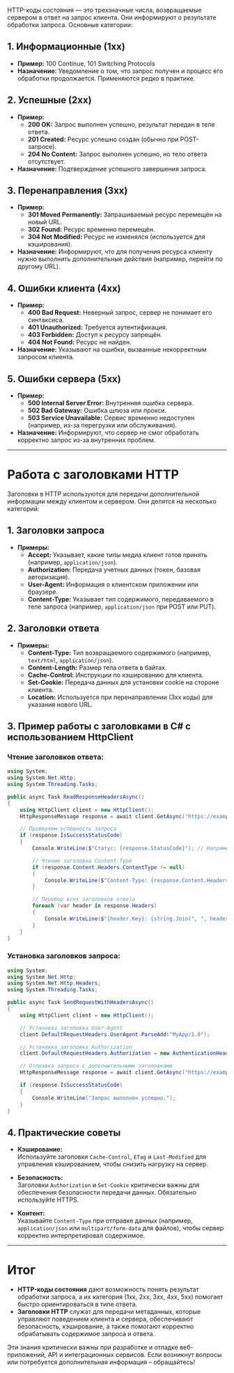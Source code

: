 HTTP-коды состояния — это трехзначные числа, возвращаемые сервером в ответ на запрос клиента. Они информируют о результате обработки запроса. Основные категории:

## 1. Информационные (1xx)

- **Пример:** 100 Continue, 101 Switching Protocols
- **Назначение:** Уведомление о том, что запрос получен и процесс его обработки продолжается. Применяются редко в практике.

## 2. Успешные (2xx)

- **Пример:**
    - **200 OK:** Запрос выполнен успешно, результат передан в теле ответа.
    - **201 Created:** Ресурс успешно создан (обычно при POST-запросе).
    - **204 No Content:** Запрос выполнен успешно, но тело ответа отсутствует.
- **Назначение:** Подтверждение успешного завершения запроса.

## 3. Перенаправления (3xx)

- **Пример:**
    - **301 Moved Permanently:** Запрашиваемый ресурс перемещён на новый URL.
    - **302 Found:** Ресурс временно перемещён.
    - **304 Not Modified:** Ресурс не изменялся (используется для кэширования).
- **Назначение:** Информируют, что для получения ресурса клиенту нужно выполнить дополнительные действия (например, перейти по другому URL).

## 4. Ошибки клиента (4xx)

- **Пример:**
    - **400 Bad Request:** Неверный запрос, сервер не понимает его синтаксиса.
    - **401 Unauthorized:** Требуется аутентификация.
    - **403 Forbidden:** Доступ к ресурсу запрещён.
    - **404 Not Found:** Ресурс не найден.
- **Назначение:** Указывают на ошибки, вызванные некорректным запросом клиента.

## 5. Ошибки сервера (5xx)

- **Пример:**
    - **500 Internal Server Error:** Внутренняя ошибка сервера.
    - **502 Bad Gateway:** Ошибка шлюза или прокси.
    - **503 Service Unavailable:** Сервис временно недоступен (например, из-за перегрузки или обслуживания).
- **Назначение:** Информируют, что сервер не смог обработать корректно запрос из-за внутренних проблем.

---

# Работа с заголовками HTTP

Заголовки в HTTP используются для передачи дополнительной информации между клиентом и сервером. Они делятся на несколько категорий:

## 1. Заголовки запроса

- **Примеры:**
    - **Accept:** Указывает, какие типы медиа клиент готов принять (например, `application/json`).
    - **Authorization:** Передача учетных данных (токен, базовая авторизация).
    - **User-Agent:** Информация о клиентском приложении или браузере.
    - **Content-Type:** Указывает тип содержимого, передаваемого в теле запроса (например, `application/json` при POST или PUT).

## 2. Заголовки ответа

- **Примеры:**
    - **Content-Type:** Тип возвращаемого содержимого (например, `text/html`, `application/json`).
    - **Content-Length:** Размер тела ответа в байтах.
    - **Cache-Control:** Инструкции по кэшированию для клиента.
    - **Set-Cookie:** Передача данных для установки cookie на стороне клиента.
    - **Location:** Используется при перенаправлении (3xx коды) для указания нового URL.

## 3. Пример работы с заголовками в C# с использованием HttpClient

### Чтение заголовков ответа:

```C#
using System;
using System.Net.Http;
using System.Threading.Tasks;

public async Task ReadResponseHeadersAsync()
{
    using HttpClient client = new HttpClient();
    HttpResponseMessage response = await client.GetAsync("https://example.com/api/products/123");

    // Проверяем успешность запроса
    if (response.IsSuccessStatusCode)
    {
        Console.WriteLine($"Статус: {response.StatusCode}"); // Например, 200 OK

        // Чтение заголовка Content-Type
        if (response.Content.Headers.ContentType != null)
        {
            Console.WriteLine($"Content-Type: {response.Content.Headers.ContentType}");
        }

        // Перебор всех заголовков ответа
        foreach (var header in response.Headers)
        {
            Console.WriteLine($"{header.Key}: {string.Join(", ", header.Value)}");
        }
    }
}

```

### Установка заголовков запроса:

```C#
using System;
using System.Net.Http;
using System.Net.Http.Headers;
using System.Threading.Tasks;

public async Task SendRequestWithHeadersAsync()
{
    using HttpClient client = new HttpClient();

    // Установка заголовка User-Agent
    client.DefaultRequestHeaders.UserAgent.ParseAdd("MyApp/1.0");

    // Установка заголовка Authorization
    client.DefaultRequestHeaders.Authorization = new AuthenticationHeaderValue("Bearer", "your-token-here");

    // Отправка запроса с дополнительными заголовками
    HttpResponseMessage response = await client.GetAsync("https://example.com/api/products");

    if (response.IsSuccessStatusCode)
    {
        Console.WriteLine("Запрос выполнен успешно.");
    }
}
```
## 4. Практические советы

- **Кэширование:**  
    Используйте заголовки `Cache-Control`, `ETag` и `Last-Modified` для управления кэшированием, чтобы снизить нагрузку на сервер.
    
- **Безопасность:**  
    Заголовки `Authorization` и `Set-Cookie` критически важны для обеспечения безопасности передачи данных. Обязательно используйте HTTPS.
    
- **Контент:**  
    Указывайте `Content-Type` при отправке данных (например, `application/json` или `multipart/form-data` для файлов), чтобы сервер корректно интерпретировал содержимое.
    

---

# Итог

- **HTTP-коды состояния** дают возможность понять результат обработки запроса, а их категория (1xx, 2xx, 3xx, 4xx, 5xx) помогает быстро ориентироваться в типе ответа.
- **Заголовки HTTP** служат для передачи метаданных, которые управляют поведением клиента и сервера, обеспечивают безопасность, кэширование, а также помогают корректно обрабатывать содержимое запроса и ответа.

Эти знания критически важны при разработке и отладке веб-приложений, API и интеграционных сервисов. Если возникнут вопросы или потребуется дополнительная информация – обращайтесь!